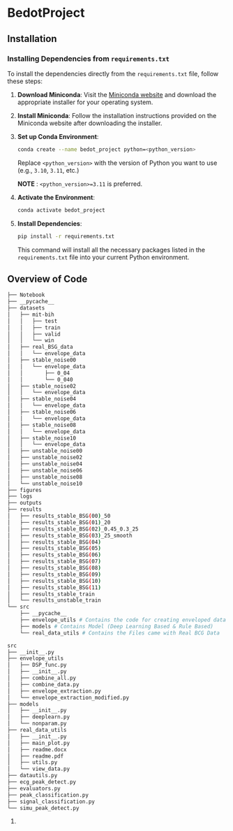 # BedotProject

## Installation

### Installing Dependencies from `requirements.txt`

To install the dependencies directly from the `requirements.txt` file, follow these steps:

1. **Download Miniconda**: Visit the [Miniconda website](https://docs.conda.io/en/latest/miniconda.html) and download the appropriate installer for your operating system.

2. **Install Miniconda**: Follow the installation instructions provided on the Miniconda website after downloading the installer.

3. **Set up Conda Environment**:
    ```bash
    conda create --name bedot_project python=<python_version>
    ```
    Replace `<python_version>` with the version of Python you want to use (e.g., `3.10`, `3.11`, etc.) 
    
    **NOTE** : `<python_version>=3.11` is preferred.

4. **Activate the Environment**:
    ```bash
    conda activate bedot_project
    ```

5. **Install Dependencies**:
    ```bash
    pip install -r requirements.txt
    ```
    This command will install all the necessary packages listed in the `requirements.txt` file into your current Python environment.

## Overview of Code
```bash
├── Notebook
├── __pycache__
├── datasets
│   ├── mit-bih
│   │   ├── test
│   │   ├── train
│   │   ├── valid
│   │   └── win
│   ├── real_BSG_data
│   │   └── envelope_data
│   ├── stable_noise00
│   │   └── envelope_data
│   │       ├── 0_04
│   │       └── 0_040
│   ├── stable_noise02
│   │   └── envelope_data
│   ├── stable_noise04
│   │   └── envelope_data
│   ├── stable_noise06
│   │   └── envelope_data
│   ├── stable_noise08
│   │   └── envelope_data
│   ├── stable_noise10
│   │   └── envelope_data
│   ├── unstable_noise00
│   ├── unstable_noise02
│   ├── unstable_noise04
│   ├── unstable_noise06
│   ├── unstable_noise08
│   └── unstable_noise10
├── figures
├── logs
├── outputs
├── results
│   ├── results_stable_BSG(00)_50
│   ├── results_stable_BSG(01)_20
│   ├── results_stable_BSG(02)_0.45_0.3_25
│   ├── results_stable_BSG(03)_25_smooth
│   ├── results_stable_BSG(04)
│   ├── results_stable_BSG(05)
│   ├── results_stable_BSG(06)
│   ├── results_stable_BSG(07)
│   ├── results_stable_BSG(08)
│   ├── results_stable_BSG(09)
│   ├── results_stable_BSG(10)
│   ├── results_stable_BSG(11)
│   ├── results_stable_train
│   └── results_unstable_train
└── src
    ├── __pycache__
    ├── envelope_utils # Contains the code for creating enveloped data
    ├── models # Contains Model (Deep Learning Based & Rule Based)
    └── real_data_utils # Contains the Files came with Real BCG Data
```

``` bash
src
├── __init__.py
├── envelope_utils
│   ├── DSP_func.py
│   ├── __init__.py
│   ├── combine_all.py
│   ├── combine_data.py
│   ├── envelope_extraction.py
│   └── envelope_extraction_modified.py
├── models
│   ├── __init__.py
│   ├── deeplearn.py 
│   └── nonparam.py
├── real_data_utils
│   ├── __init__.py
│   ├── main_plot.py
│   ├── readme.docx
│   ├── readme.pdf
│   ├── utils.py
│   └── view_data.py
├── datautils.py
├── ecg_peak_detect.py
├── evaluators.py
├── peak_classification.py
├── signal_classification.py
└── simu_peak_detect.py
```

1. 